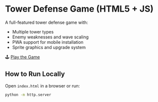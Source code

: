# Tower Defense Game (HTML5 + JS)

A full-featured tower defense game with:
- Multiple tower types
- Enemy weaknesses and wave scaling
- PWA support for mobile installation
- Sprite graphics and upgrade system

🕹 [Play the Game](https://p4nd4907.github.io/tower-defense/)


## How to Run Locally
Open `index.html` in a browser or run:
```bash
python -m http.server
```
